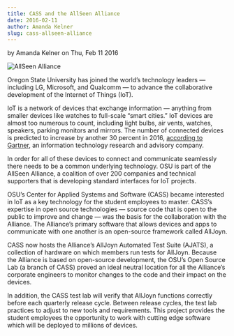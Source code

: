 ```yaml
---
title: CASS and the AllSeen Alliance
date: 2016-02-11
author: Amanda Kelner
slug: cass-allseen-alliance
---
```

by Amanda Kelner on Thu, Feb 11 2016

![AllSeen Alliance](/images/AllSeen-Alliance-Picture.png#blog)

Oregon State University has joined the world’s technology leaders — including
LG, Microsoft, and Qualcomm — to advance the collaborative development of the
Internet of Things (IoT).

IoT is a network of devices that exchange information — anything from
smaller devices like watches to full-scale “smart cities.” IoT devices are
almost too numerous to count, including light bulbs, air vents, watches,
speakers, parking monitors and mirrors. The number of connected devices is
predicted to increase by another 30 percent in 2016, 
[according to Gartner](http://www.gartner.com/newsroom/id/3165317), an
information technology research and advisory company.

In order for all of these devices to connect and communicate seamlessly there
needs to be a common underlying technology. OSU is part of the AllSeen Alliance,
a coalition of over 200 companies and technical supporters that is developing
standard interfaces for IoT projects.

OSU’s Center for Applied Systems and Software (CASS) became interested in IoT as
a key technology for the student employees to master. CASS’s expertise in open
source technologies — source code that is open to the public to improve and
change — was the basis for the collaboration with the Alliance. The Alliance’s
primary software that allows devices and apps to communicate with one another is
an open-source framework called AllJoyn.

CASS now hosts the Alliance’s AllJoyn Automated Test Suite (AJATS), a collection
of hardware on which members run tests for AllJoyn. Because the Alliance is
based on open-source development, the OSU’s Open Source Lab (a branch of CASS)
proved an ideal neutral location for all the Alliance’s corporate engineers to
monitor changes to the code and their impact on the devices.

In addition, the CASS test lab will verify that AllJoyn functions correctly
before each quarterly release cycle. Between release cycles, the test lab
practices to adjust to new tools and requirements. This project provides the
student employees the opportunity to work with cutting edge software which will
be deployed to millions of devices.